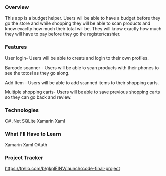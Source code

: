 

### Overview
This app is a budget helper. Users will be able to have a budget before they go the store and while shopping they
will be able to scan products and know exaclty how much their total will be. 
They will know exactly how much they will have to pay before they go the register/cashier.
### Features
User login- Users will be able to create and login to their own profiles.

Barcode scanner - Users will be able to scan products with their phones to see the totosl as they go along.

Add Item - Users will be able to add scanned items to their shopping carts.

Multiple shopping carts- Users will be able to save previous shopping carts so they can go back and review.

### Technologies
C#
.Net
SQLite
Xamarin
Xaml
### What I'll Have to Learn
Xamarin
Xaml
OAuth
### Project Tracker 
https://trello.com/b/gkplEINV/launchocode-final-project
